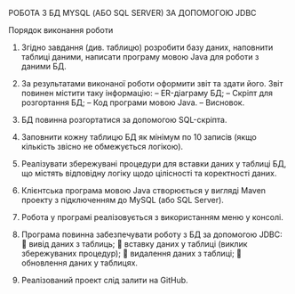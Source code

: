РОБОТА З БД MYSQL (АБО SQL SERVER) ЗА ДОПОМОГОЮ JDBC

Порядок виконання роботи

1. Згідно завдання (див. таблицю) розробити базу даних, наповнити
таблиці даними, написати програму мовою Java для роботи з
даними БД.
2. За результатами виконаної роботи оформити звіт та здати його.
Звіт повинен містити таку інформацію:
– ER-діаграму БД;
– Скріпт для розгортання БД;
– Код програми мовою Java.
– Висновок.

2. БД повинна розгортатися за допомогою SQL-скріпта.
3. Заповнити кожну таблицю БД як мінімум по 10 записів (якщо
кількість звісно не обмежується логікою).
4. Реалізувати збережувані процедури для вставки даних у таблиці
БД, що містять відповідну логіку щодо цілісності та коректності
даних.
5. Клієнтська програма мовою Java створюється у вигляді Maven
проекту з підключенням до MySQL (або SQL Server).
6. Робота у програмі реалізовується з використанням меню у консолі.
7. Програма повинна забезпечувати роботу з БД за допомогою JDBC:
 вивід даних з таблиць;
 вставку даних у таблиці (виклик збережуваних процедур);
 видалення даних з таблиці;
 обновлення даних у таблицях.
8. Реалізований проект слід залити на GitHub.